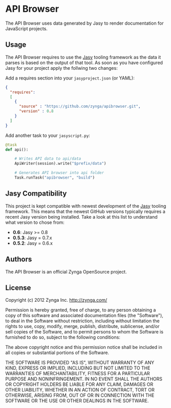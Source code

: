 API Browser
============================

The API Browser uses data generated by Jasy to render documentation for JavaScript projects.


## Usage

The API Browser requires to use the [Jasy](http://github.com/zynga/jasy) tooling framework as the data it parses is based on the output of that tool. As soon as you have configured Jasy for your project apply the follwing two changes:

Add a requires section into your `jasyproject.json` (or YAML):

```json
{
  "requires": 
  [
    {
      "source" : "https://github.com/zynga/apibrowser.git",
      "version" : 0.8
    }
  ]
}
```

Add another task to your `jasyscript.py`:

```python
@task
def api():

    # Writes API data to api/data
    ApiWriter(session).write("$prefix/data")

    # Generates API browser into api folder
    Task.runTask("apibrowser", "build")

```


## Jasy Compatibility

This project is kept compatible with newest development of the [Jasy](http://github.com/zynga/jasy) tooling framework. This means that the newest GitHub versions typically requires a recent Jasy version being installed. Take a look at this list to understand what version to chose from:

* **0.6**: Jasy >= 0.8
* **0.5.3**: Jasy = 0.7.x
* **0.5.2**: Jasy = 0.6.x


## Authors

The API Browser is an official Zynga OpenSource project.


## License

Copyright (c) 2012 Zynga Inc. http://zynga.com/

Permission is hereby granted, free of charge, to any person obtaining
a copy of this software and associated documentation files (the
"Software"), to deal in the Software without restriction, including
without limitation the rights to use, copy, modify, merge, publish,
distribute, sublicense, and/or sell copies of the Software, and to
permit persons to whom the Software is furnished to do so, subject to
the following conditions:

The above copyright notice and this permission notice shall be
included in all copies or substantial portions of the Software.

THE SOFTWARE IS PROVIDED "AS IS", WITHOUT WARRANTY OF ANY KIND,
EXPRESS OR IMPLIED, INCLUDING BUT NOT LIMITED TO THE WARRANTIES OF
MERCHANTABILITY, FITNESS FOR A PARTICULAR PURPOSE AND
NONINFRINGEMENT. IN NO EVENT SHALL THE AUTHORS OR COPYRIGHT HOLDERS BE
LIABLE FOR ANY CLAIM, DAMAGES OR OTHER LIABILITY, WHETHER IN AN ACTION
OF CONTRACT, TORT OR OTHERWISE, ARISING FROM, OUT OF OR IN CONNECTION
WITH THE SOFTWARE OR THE USE OR OTHER DEALINGS IN THE SOFTWARE.